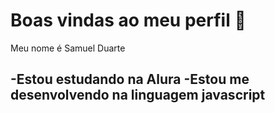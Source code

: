# Boas vindas ao meu perfil 🥇

Meu nome é Samuel Duarte

  -Estou estudando na Alura
  -Estou me desenvolvendo na linguagem javascript
  -










